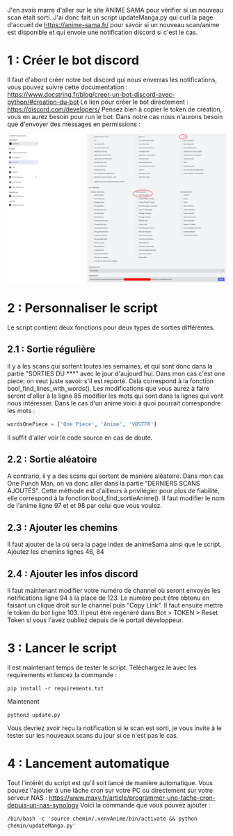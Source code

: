 J'en avais marre d'aller sur le site ANIME SAMA pour vérifier si un nouveau scan était sorti. J'ai donc fait un script updateManga.py qui curl la page d'accueil de https://anime-sama.fr/ pour savoir si un nouveau scan/anime est disponible et qui envoie une notification discord si c'est le cas.

# 1 : Créer le bot discord

Il faut d'abord créer notre bot discord qui nous enverras les notifications, vous pouvez suivre cette documentation : https://www.docstring.fr/blog/creer-un-bot-discord-avec-python/#creation-du-bot
Le lien pour créer le bot directement : https://discord.com/developers/
Pensez bien à copier le token de création, vous en aurez besoin pour run le bot.
Dans notre cas nous n'aurons besoin que d'envoyer des messages en permissions : 
<div align="center">
    <img src="res/permissionsBot.png" width="600px"/>
</div>

# 2 : Personnaliser le script 

Le script contient deux fonctions pour deux types de sorties différentes. 

## 2.1 : Sortie régulière

Il y a les scans qui sortent toutes les semaines, et qui sont donc dans la partie "SORTIES DU ***" avec le jour d'aujourd'hui. Dans mon cas c'est one piece, on veut juste savoir s'il est reporté.
Cela correspond à la fonction bool_find_lines_with_words().
Les modifications que vous aurez à faire seront d'aller à la ligne 85 modifier les mots qui sont dans la lignes qui vont nous intéresser.
Dans le cas d'un anime voici à quoi pourrait correspondre les mots : 
```python
wordsOnePiece = ['One Piece', 'Anime', 'VOSTFR']
```
Il suffit d'aller voir le code source en cas de doute.

## 2.2 : Sortie aléatoire

A contrario, il y a des scans qui sortent de manière aléatoire. Dans mon cas One Punch Man, on va donc aller dans la partie "DERNIERS SCANS AJOUTÉS". Cette méthode est d'ailleurs à privilégier pour plus de fiabilité, elle correspond à la fonction bool_find_sortieAnime(). 
Il faut modifier le nom de l'anime ligne 97 et et 98 par celui que vous voulez.

## 2.3 : Ajouter les chemins

Il faut ajouter de la où sera la page index de animeSama ainsi que le script. Ajoutez les chemins lignes 46, 84

## 2.4 : Ajouter les infos discord

Il faut maintenant modifier votre numéro de channel où seront envoyés les notifications ligne 94 à la place de 123. Le numéro peut être obtenu en faisant un clique droit sur le channel puis "Copy Link".
Il faut ensuite mettre le token du bot ligne 103.
Il peut être regénéré dans Bot > TOKEN > Reset Token si vous l'avez oubliez depuis de le portail développeur.

# 3 : Lancer le script

Il est maintenant temps de tester le script. Téléchargez le avec les requirements et lancez la commande : 
```
pip install -r requirements.txt
```
Maintenant 
```
python3 update.py
```
Vous devriez avoir reçu la notification si le scan est sorti, je vous invite à le tester sur les nouveaux scans du jour si ce n'est pas le cas. 

# 4 : Lancement automatique

Tout l'intérêt du script est qu'il soit lancé de manière automatique. Vous pouvez l'ajouter à une tâche cron sur votre PC ou directement sur votre serveur NAS : https://www.maxy.fr/article/programmer-une-tache-cron-depuis-un-nas-synology
Voici la commande que vous pouvez ajouter :
```
/bin/bash -c 'source chemin/.venvAnime/bin/activate && python chemin/updateManga.py'
```
